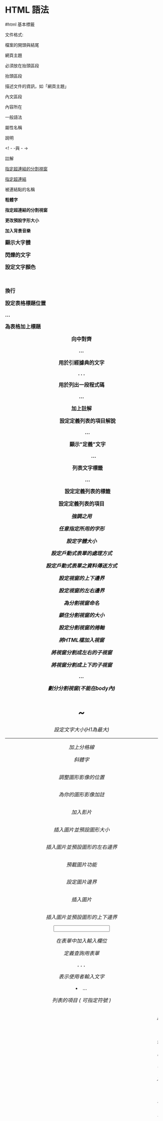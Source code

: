 # HTML 語法
#html
基本標籤

文件格式: <html> </html>

檔案的開頭與結尾

網頁主題

<title> </title>

必須放在抬頭區段

抬頭區段

<head> </head>

描述文件的資訊，如「網頁主題」

內文區段

<body> </body>

內容所在

 

一般語法

屬性名稱

說明

<! - -與 - ->

註解

<a href target>

指定超連結的分割視窗

<a href>

指定超連結

<a name=名稱>

被連結點的名稱

<b>

粗體字

<base target>

指定超連結的分割視窗

<basefont size>

更改預設字形大小

<bgsound src>

加入背景音樂

<big>

顯示大字體

<blink>

閃爍的文字

<body text link vlink>

設定文字顏色

<br>

換行

<caption align>

設定表格標題位置

<caption>...</caption>

為表格加上標題

<center>

向中對齊

<cite>...<cite>

用於引經據典的文字

<code>...</code>

用於列出一段程式碼

<comment>...</comment>

加上註解

<dd>

設定定義列表的項目解說

<dfn>...</dfn>

顯示"定義"文字

<dir>...</dir>

列表文字標籤

<dl>...</dl>

設定定義列表的標籤

<dt>

設定定義列表的項目

<em>

強調之用

<font face>

任意指定所用的字形

<font size>

設定字體大小

<form action>

設定戶動式表單的處理方式

<form method>

設定戶動式表單之資料傳送方式

<frame marginheight>

設定視窗的上下邊界

<frame marginwidth>

設定視窗的左右邊界

<frame name>

為分割視窗命名

<frame noresize>

鎖住分割視窗的大小

<frame scrolling>

設定分割視窗的捲軸

<frame src>

將HTML檔加入視窗

<frameset cols>

將視窗分割成左右的子視窗

<frameset rows>

將視窗分割成上下的子視窗

<frameset>...</frameset>

劃分分割視窗(不能在body內)

<h1>~<h6>

設定文字大小(H1為最大)

<hr>

加上分格線

<i>

斜體字

<img align>

調整圖形影像的位置

<img alt>

為你的圖形影像加註

<img dynsrc loop>

加入影片

<img height width>

插入圖片並預設圖形大小

<img hspace>

插入圖片並預設圖形的左右邊界

<img lowsrc>

預載圖片功能

<img src border>

設定圖片邊界

<img src>

插入圖片

<img vspace>

插入圖片並預設圖形的上下邊界

<input type name value>

在表單中加入輸入欄位

<isindex>

定義查詢用表單

<kbd>...</kbd>

表示使用者輸入文字

<li type>...</li>

列表的項目 ( 可指定符號 )

<marquee>

跑馬燈效果

<menu>...</menu>

條列文字標籤

<meta name="refresh" content url>

自動更新文件內容

<multiple>

可同時選擇多項的列表欄

<noframe>

定義不出現分割視窗的文字

<ol>...</ol>

有序號的列表

<option>

定義表單中列表欄的項目

<p align>

設定對齊方向

<p>

分段

<person>...</person>

顯示人名

<pre>

使用原有排列

<samp>...</samp>

用於引用字

<select>...</select>

在表單中定義列表欄

<small>

顯示小字體

<strike>

文字加橫線

<strong>

用於加強語氣

<sub>

下標字

<sup>

上標字

<table border=n>

調整表格的寬線高度

<table cellpadding>

調整資料欄位之邊界

<table cellspacing>

調整表格線的寬度

<table height>

調整表格的高度

<table width>

調整表格的寬度

<table>...</table>

產生表格的標籤

<td align>

調整表格欄位之左右對齊

<td bgcolor>

設定表格欄位之背景顏色

<td colspan rowspan>

表格欄位的合併

<td nowrap>

設定表格欄位不換行

<td valign>

調整表格欄位之上下對齊

<td width>

調整表格欄位寬度

<td>...</td>

定義表格的資料欄位

<textarea name rows cols>

表單中加入多少列的文字輸入欄

<textarea wrap>

決定文字輸入欄是自動否換行

<th>...</th>

定義表格的標頭欄位

<tr>...</tr>

定義表格美一行

<tt>

打字機字體

<u>

文字加底線

<ul type>...</ul>

無序號的列表 ( 可指定符號 )

<var>...</var>

用於顯示變數